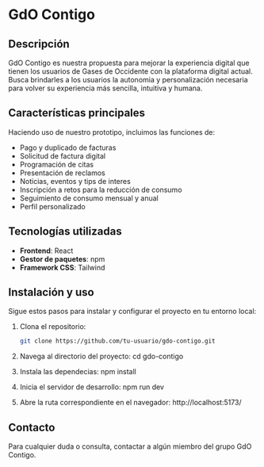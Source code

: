 # GdO Contigo

## Descripción

GdO Contigo es nuestra propuesta para mejorar la experiencia digital que tienen los usuarios de Gases de Occidente con la plataforma digital actual. Busca brindarles a los usuarios la autonomia y personalización necesaria para volver su experiencia más sencilla, intuitiva y humana. 

## Características principales

Haciendo uso de nuestro prototipo, incluimos las funciones de:
- Pago y duplicado de facturas
- Solicitud de factura digital
- Programación de citas
- Presentación de reclamos
- Noticias, eventos y tips de interes
- Inscripción a retos para la reducción de consumo
- Seguimiento de consumo mensual y anual
- Perfil personalizado

## Tecnologías utilizadas

- **Frontend**: React
- **Gestor de paquetes**: npm
- **Framework CSS**: Tailwind

## Instalación y uso

Sigue estos pasos para instalar y configurar el proyecto en tu entorno local:

1. Clona el repositorio:
   ```bash
   git clone https://github.com/tu-usuario/gdo-contigo.git

2. Navega al directorio del proyecto:
   cd gdo-contigo

3. Instala las dependecias:
   npm install

4. Inicia el servidor de desarrollo:
   npm run dev

5. Abre la ruta correspondiente en el navegador:
   http://localhost:5173/

## Contacto 

Para cualquier duda o consulta, contactar a algún miembro del grupo GdO Contigo.